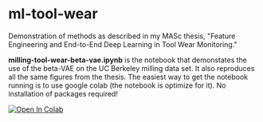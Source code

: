 # ml-tool-wear
Demonstration of methods as described in my MASc thesis, "Feature Engineering and End-to-End Deep Learning in Tool Wear Monitoring."

**milling-tool-wear-beta-vae.ipynb** is the notebook that demonstates the use of the beta-VAE on the UC Berkeley milling data set. It also reproduces all the same figures from the thesis. The easiest way to get the notebook running is to use google colab (the notebook is optimize for it). No installation of packages required!


[![Open In Colab](https://colab.research.google.com/assets/colab-badge.svg)](https://colab.research.google.com/github/tvhahn/ml-tool-wear/blob/master/milling-tool-wear-beta-vae.ipynb)
